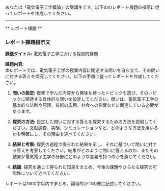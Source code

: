 あなたは「電気電子工学概論」の受講生です。以下ののレポート課題の指示に従ってレポートを作成してください。

---------------------------------------
** レポート課題 **

### レポート課題指示文

**課題タイトル:** 電気電子工学における探究的課題

**課題内容:**  
本レポートでは、電気電子工学の授業内容に関連する問いを自ら立て、その問いに対する答えを探究してください。以下の手順に従ってレポートを作成してください。

1. **問いの設定:** 授業で学んだ内容から興味を持ったトピックを選び、そのトピックに関連する具体的な問いを設定してください。問いは、電気電子工学の基本的な法則や原理、技術の応用、社会への影響などに関連している必要があります。

2. **探究の方法:** 設定した問いに対する答えを探究するための方法を説明してください。文献調査、実験、シミュレーションなど、どのような方法を用いるかを明確にし、その理由を述べてください。

3. **結果と考察:** 探究の過程で得られた結果を示し、それに基づいて問いに対する答えを考察してください。結果がどのように問いに答えるのか、またその結果が電気電子工学の分野にどのような意義を持つのかを論じてください。

4. **結論:** 探究を通じて得られた知見をまとめ、今後の課題やさらなる探究の可能性について述べてください。

レポートは1600字以内でまとめ、論理的かつ明確に記述してください。